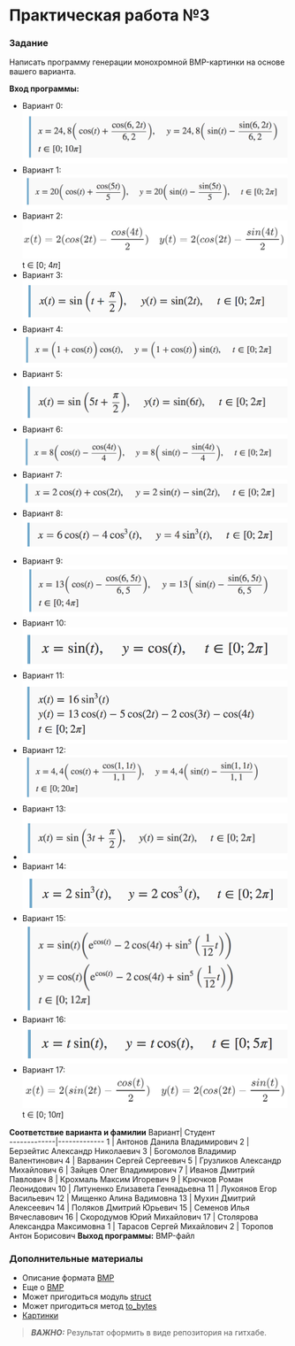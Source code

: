 # Практическая работа  №3

### Задание
Написать программу генерации монохромной BMP-картинки на основе вашего варианта.

**Вход программы:**
* Вариант 0:
 ![task0](./tasks/task0.png)
* Вариант 1:
 ![task1](./tasks/task1.png)
* Вариант 2:
 ![task2](./tasks/task2.png) t ∈ \[0; 4𝜋\]
* Вариант 3:
 ![task3](./tasks/task3.png)
* Вариант 4:
 ![task4](./tasks/task4.png)
* Вариант 5:
 ![task5](./tasks/task5.png)
* Вариант 6:
 ![task6](./tasks/task6.png)
* Вариант 7:
 ![task7](./tasks/task7.png)
* Вариант 8:
 ![task8](./tasks/task8.png)
* Вариант 9:
 ![task9](./tasks/task9.png)
* Вариант 10:
 ![task10](./tasks/task10.png)
* Вариант 11:
 ![task11](./tasks/task11.png)
* Вариант 12:
 ![task12](./tasks/task12.png)
* Вариант 13:
*  ![task13](./tasks/task13.png)
* Вариант 14:
 ![task11](./tasks/task14.png)
* Вариант 15:
 ![task11](./tasks/task15.png)
* Вариант 16:
 ![task16](./tasks/task16.png)
* Вариант 17:
 ![task17](./tasks/task17.png) t ∈ \[0; 10𝜋\]

**Соответствие варианта и фамилии**
Вариант| Студент  
-------------|-------------
1 | Антонов Данила Владимирович
2 | Берзейтис Александр Николаевич
3 | Богомолов Владимир Валентинович
4 | Варванин Сергей Сергеевич
5 | Грузликов Александр Михайлович
6 | Зайцев Олег Владимирович
7 | Иванов Дмитрий Павлович
8 | Крохмаль Максим Игоревич
9 | Крючков Роман Леонидович
10 | Литуненко Елизавета Геннадьевна
11 | Лукоянов Егор Васильевич
12 | Мищенко Алина Вадимовна
13 | Мухин Дмитрий Алексеевич
14 | Поляков Дмитрий Юрьевич
15 | Семенов Илья Вячеславович
16 | Скородумов Юрий Михайлович
17 | Столярова Александра Максимовна
1 | Тарасов Сергей Михайлович
2 | Торопов Антон Борисович
**Выход программы:**
BMP-файл

### Дополнительные материалы
* Описание формата [BMP](https://ru.wikipedia.org/wiki/BMP)
* Еще о [BMP](https://medium.com/sysf/bits-to-bitmaps-a-simple-walkthrough-of-bmp-image-format-765dc6857393)
* Может пригодиться модуль [struct](https://docs.python.org/3/library/struct.html)
* Может пригодиться метод [to_bytes](https://docs.python.org/3.2/library/stdtypes.html#int.to_bytes)
* [Картинки](http://grafikus.ru/examples/parametric-functions-2d) 

> **_ВАЖНО:_**
Результат оформить в виде репозитория на гитхабе.
